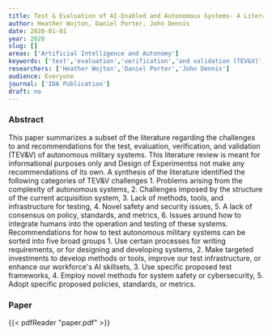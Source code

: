 ```yaml
---
title: Test & Evaluation of AI-Enabled and Autonomous Systems- A Literature Review
author: Heather Wojton, Daniel Porter, John Dennis
date: 2020-01-01
year: 2020
slug: []
areas: ['Artificial Intelligence and Autonomy']
keywords: ['test','evaluation','verification','and validation (TEV&V)','Artificial Intelligence (AI)','Joint Artificial Intelligence Center (JAIC)','Artificial Intelligence Enhanced Autonomous Capabilities','autonomy framework']
researchers: ['Heather Wojton','Daniel Porter','John Dennis']
audience: Everyone
journal: ['IDA Publication']
draft: no
---
```




### Abstract

This paper summarizes a subset of the literature regarding the challenges to and recommendations for the test, evaluation, verification, and validation (TEV&V) of autonomous military systems. This literature review is meant for informational purposes only and Design of Experimentss not make any recommendations of its own. A synthesis of the literature identified the following categories of TEV&V challenges  1. Problems arising from the complexity of autonomous systems, 2. Challenges imposed by the structure of the current acquisition system, 3. Lack of methods, tools, and infrastructure for testing, 4. Novel safety and security issues, 5. A lack of consensus on policy, standards, and metrics, 6. Issues around how to integrate humans into the operation and testing of these systems. Recommendations for how to test autonomous military systems can be sorted into five broad groups  1. Use certain processes for writing requirements, or for designing and developing systems, 2. Make targeted investments to develop methods or tools, improve our test infrastructure, or enhance our workforce's AI skillsets, 3. Use specific proposed test frameworks, 4. Employ novel methods for system safety or cybersecurity, 5. Adopt specific proposed policies, standards, or metrics.



### Paper 
 {{< pdfReader "paper.pdf" >}}


